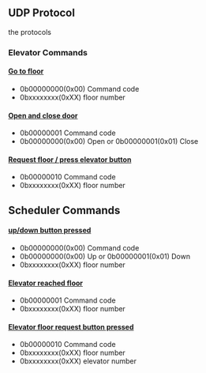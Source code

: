 




## UDP Protocol
the protocols 

### Elevator Commands

#### <u>Go to floor</u>
- 0b00000000(0x00) Command code
- 0bxxxxxxxx(0xXX) floor number
#### <u>Open and close door</u>
- 0b00000001 Command code
- 0b00000000(0x00) Open or 0b00000001(0x01) Close
#### <u>Request floor / press elevator button</u>
- 0b00000010 Command code
- 0bxxxxxxxx(0xXX) floor number


## Scheduler Commands

#### <u>up/down button pressed</u>
- 0b00000000(0x00) Command code
- 0b00000000(0x00) Up or 0b00000001(0x01) Down
- 0bxxxxxxxx(0xXX) floor number

#### <u>Elevator reached floor</u>
- 0b00000001 Command code
- 0bxxxxxxxx(0xXX) floor number

#### <u>Elevator floor request button pressed</u>
- 0b00000010 Command code
- 0bxxxxxxxx(0xXX) floor number
- 0bxxxxxxxx(0xXX) elevator number

